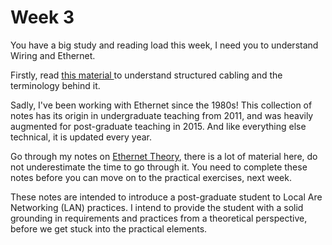 # Week 3

You have a big study and reading load this week, I need you to understand Wiring and Ethernet.

Firstly, read [this material ](https://jor-donegal.github.io/WiredL1/)to understand structured cabling and the terminology behind it.

Sadly, I've been working with Ethernet since the 1980s! This collection of notes has its origin in undergraduate teaching from 2011, and was heavily augmented for post-graduate teaching in 2015. And like everything else technical, it is updated every year.

Go through my notes on [Ethernet Theory](https://johnoraw-education.gitbook.io/networking/ethernet-theory), there is a lot of material here, do not underestimate the time to go through it.  You need to complete these notes before you can move on to the practical exercises, next week.

These notes are intended to introduce a post-graduate student to Local Are Networking (LAN) practices. I intend to provide the student with a solid grounding in requirements and practices from a theoretical perspective, before we get stuck into the practical elements.
